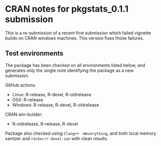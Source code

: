 # CRAN notes for pkgstats_0.1.1 submission

This is a re-submission of a recent first submission which failed vignette builds on CRAN windows machines. This version fixes those failures.


## Test environments

The package has been checked on all environments listed below, and generates only the single note identifying the package as a new submission.

GitHub actions:
* Linux: R-release, R-devel, R-oldrelease
* OSX: R-release
* Windows: R-release, R-devel, R-oldrelease

CRAN win-builder:
* R-oldrelease, R-release, R-devel

Package also checked using `Clang++ -Weverything`, and both local memory sanitzer and `rocker/r-devel-san` with clean results.
